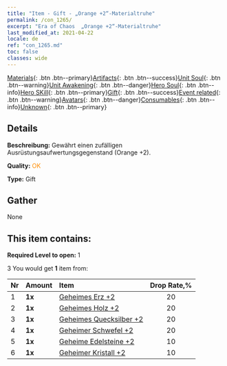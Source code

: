 ```yaml
---
title: "Item - Gift - „Orange +2“-Materialtruhe"
permalink: /con_1265/
excerpt: "Era of Chaos  „Orange +2“-Materialtruhe"
last_modified_at: 2021-04-22
locale: de
ref: "con_1265.md"
toc: false
classes: wide
---
```

 [Materials](/ItemsDE/){: .btn .btn--primary}[Artifacts](/ItemsDE/Artifacts/){: .btn .btn--success}[Unit Soul](/ItemsDE/UnitSoul/){: .btn .btn--warning}[Unit Awakening](/ItemsDE/UnitAwakening/){: .btn .btn--danger}[Hero Soul](/ItemsDE/HeroSoul/){: .btn .btn--info}[Hero SKill](/ItemsDE/HeroSkill/){: .btn .btn--primary}[Gift](/ItemsDE/Gift/){: .btn .btn--success}[Event related](/ItemsDE/Events/){: .btn .btn--warning}[Avatars](/ItemsDE/Avatars/){: .btn .btn--danger}[Consumables](/ItemsDE/Consumables/){: .btn .btn--info}[Unknown](/ItemsDE/Unknown/){: .btn .btn--primary}

## Details
 **Beschreibung:** Gewährt einen zufälligen Ausrüstungsaufwertungsgegenstand (Orange +2).

 **Quality:** <span style="color: #FF8C00">OK</span>

 **Type:** Gift

## Gather

  None

## This item contains:

 **Required Level to open:** 1

 3 You would get **1** item  from:

  | Nr | Amount |     Item    | Drop Rate,% |
  |:---|:-------|:------------|:---------:|
  | 1 |  **1x** | [Geheimes Erz +2](/de/Items/mat_75/) | 20 | 
  | 2 |  **1x** | [Geheimes Holz +2](/de/Items/mat_76/) | 20 | 
  | 3 |  **1x** | [Geheimes Quecksilber +2](/de/Items/mat_77/) | 20 | 
  | 4 |  **1x** | [Geheimer Schwefel +2](/de/Items/mat_78/) | 20 | 
  | 5 |  **1x** | [Geheime Edelsteine +2](/de/Items/mat_79/) | 10 | 
  | 6 |  **1x** | [Geheimer Kristall +2](/de/Items/mat_80/) | 10 | 
